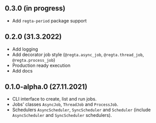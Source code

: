 ## 0.3.0 (in progress)
* Add `regta-period` package support

## 0.2.0 (31.3.2022)
* Add logging
* Add decorator job style (`@regta.async_job`, `@regta.thread_job`, `@regta.process_job`)
* Production ready execution
* Add docs

## 0.1.0-alpha.0 (27.11.2021)
* CLI interface to create, list and run jobs.
* Jobs' classes `AsyncJob`, `ThreadJob` and `ProcessJob`.
* Schedulers `AsyncScheduler`, `SyncScheduler` and `Scheduler` (include `AsyncScheduler` and `SyncScheduler` schedulers).
